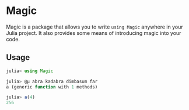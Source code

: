 # Magic

Magic is a package that allows you to write `using Magic` anywhere in your Julia project.  It also provides some means of introducing magic into your code.

## Usage

```julia
julia> using Magic

julia> @μ abra kadabra dimbasum far
a (generic function with 1 methods)

julia> a(4)
256
```
